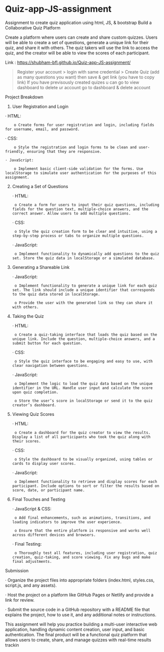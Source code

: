 # Quiz-app-JS-assignment
Assignment to create quiz application using html, JS, &amp; bootstrap
Build a Collaborative Quiz Platform

Create a platform where users can create and share custom quizzes. Users will be able to create a set of questions, generate a unique link for their quiz, and share it with others. The quiz takers will use the link to access the quiz, and the creator will be able to view the scores of each participant.


Link : https://shubham-bfl.github.io/Quiz-app-JS-assignment/

> Register your account > login with same credential > 
> Create Quiz (add as many questions you want) then save & get link (you have to copy link)
> If you have previsously created quizes u can go to view dashboard
> to delete ur account go to dashboard & delete account












Project Breakdown

1. User Registration and Login

  · HTML:

        o Create forms for user registration and login, including fields for username, email, and password.

  · CSS:

        o Style the registration and login forms to be clean and user-friendly, ensuring that they are responsive.

    · JavaScript:

        o Implement basic client-side validation for the forms. Use localStorage to simulate user authentication for the purposes of this assignment.

2. Creating a Set of Questions

    · HTML:

        o Create a form for users to input their quiz questions, including fields for the question text, multiple-choice answers, and the correct answer. Allow users to add multiple questions.

    · CSS:

        o Style the quiz creation form to be clear and intuitive, using a step-by-step process or tabs to organize multiple questions.

    · JavaScript:

        o Implement functionality to dynamically add questions to the quiz set. Store the quiz data in localStorage or a simulated database.

3. Generating a Shareable Link

    · JavaScript:

        o Implement functionality to generate a unique link for each quiz set. The link should include a unique identifier that corresponds to the quiz data stored in localStorage.

        o Provide the user with the generated link so they can share it with others.

4. Taking the Quiz

    · HTML:

        o Create a quiz-taking interface that loads the quiz based on the unique link. Include the question, multiple-choice answers, and a submit button for each question.

    · CSS:

        o Style the quiz interface to be engaging and easy to use, with clear navigation between questions.

    · JavaScript:

        o Implement the logic to load the quiz data based on the unique identifier in the URL. Handle user input and calculate the score upon quiz completion.

        o Store the user’s score in localStorage or send it to the quiz creator’s dashboard.

5. Viewing Quiz Scores

    · HTML:

        o Create a dashboard for the quiz creator to view the results. Display a list of all participants who took the quiz along with their scores.

    · CSS:

        o Style the dashboard to be visually organized, using tables or cards to display user scores.

    · JavaScript:

        o Implement functionality to retrieve and display scores for each participant. Include options to sort or filter the results based on score, date, or participant name.

6. Final Touches and Testing

    · JavaScript & CSS:

        o Add final enhancements, such as animations, transitions, and loading indicators to improve the user experience.

        o Ensure that the entire platform is responsive and works well across different devices and browsers.

    · Final Testing:

        o Thoroughly test all features, including user registration, quiz creation, quiz-taking, and score viewing. Fix any bugs and make final adjustments.

Submission

· Organize the project files into appropriate folders (index.html, styles.css, script.js, and any assets).

· Host the project on a platform like GitHub Pages or Netlify and provide a link for review.

· Submit the source code in a GitHub repository with a README file that explains the project, how to use it, and any additional notes or instructions.

This assignment will help you practice building a multi-user interactive web application, handling dynamic content creation, user input, and basic authentication. The final product will be a functional quiz platform that allows users to create, share, and manage quizzes with real-time results trackin
